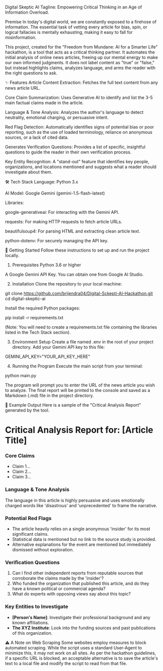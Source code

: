 Digital Skeptic AI
Tagline: Empowering Critical Thinking in an Age of Information Overload.

Premise
In today's digital world, we are constantly exposed to a firehose of information. The essential task of vetting every article for bias, spin, or logical fallacies is mentally exhausting, making it easy to fall for misinformation.

This project, created for the "Freedom from Mundane: AI for a Smarter Life" hackathon, is a tool that acts as a critical thinking partner. It automates the initial analysis of online news articles, freeing up our mental energy to make our own informed judgments. It does not label content as "true" or "false," but instead highlights claims, analyzes language, and arms the reader with the right questions to ask.

✨ Features
Article Content Extraction: Fetches the full text content from any news article URL.

Core Claim Summarization: Uses Generative AI to identify and list the 3-5 main factual claims made in the article.

Language & Tone Analysis: Analyzes the author's language to detect neutrality, emotional charging, or persuasive intent.

Red Flag Detection: Automatically identifies signs of potential bias or poor reporting, such as the use of loaded terminology, reliance on anonymous sources, or a lack of cited data.

Generates Verification Questions: Provides a list of specific, insightful questions to guide the reader in their own verification process.

Key Entity Recognition: A "stand-out" feature that identifies key people, organizations, and locations mentioned and suggests what a reader should investigate about them.

🛠️ Tech Stack
Language: Python 3.x

AI Model: Google Gemini (gemini-1.5-flash-latest)

Libraries:

google-generativeai: For interacting with the Gemini API.

requests: For making HTTP requests to fetch article URLs.

beautifulsoup4: For parsing HTML and extracting clean article text.

python-dotenv: For securely managing the API key.

🚀 Getting Started
Follow these instructions to set up and run the project locally.

1. Prerequisites
Python 3.6 or higher

A Google Gemini API Key. You can obtain one from Google AI Studio.

2. Installation
Clone the repository to your local machine:

git clone https://github.com/brijendra04/Digital-Sckepti-AI-Hackathon.git
cd digital-skeptic-ai


Install the required Python packages:

pip install -r requirements.txt


(Note: You will need to create a requirements.txt file containing the libraries listed in the Tech Stack section).

3. Environment Setup
Create a file named .env in the root of your project directory. Add your Gemini API key to this file:

GEMINI_API_KEY="YOUR_API_KEY_HERE"


4. Running the Program
Execute the main script from your terminal:

python main.py


The program will prompt you to enter the URL of the news article you wish to analyze. The final report will be printed to the console and saved as a Markdown (.md) file in the project directory.

📝 Example Output
Here is a sample of the "Critical Analysis Report" generated by the tool.

# Critical Analysis Report for: [Article Title]

### Core Claims
* Claim 1...
* Claim 2...
* Claim 3...

### Language & Tone Analysis
The language in this article is highly persuasive and uses emotionally charged words like 'disastrous' and 'unprecedented' to frame the narrative.

### Potential Red Flags
* The article heavily relies on a single anonymous 'insider' for its most significant claims.
* Statistical data is mentioned but no link to the source study is provided.
* Alternative explanations for the event are mentioned but immediately dismissed without exploration.

### Verification Questions
1.  Can I find other independent reports from reputable sources that corroborate the claims made by the 'insider'?
2.  Who funded the organization that published this article, and do they have a known political or commercial agenda?
3.  What do experts with opposing views say about this topic?

### Key Entities to Investigate
* __[Person's Name]__: Investigate their professional background and any known affiliations.
* __The XYZ Institute__: Look into the funding sources and past publications of this organization.


⚠️ A Note on Web Scraping
Some websites employ measures to block automated scraping. While the script uses a standard User-Agent to minimize this, it may not work on all sites. As per the hackathon guidelines, if a specific URL is blocked, an acceptable alternative is to save the article's text to a local file and modify the script to read from that file.